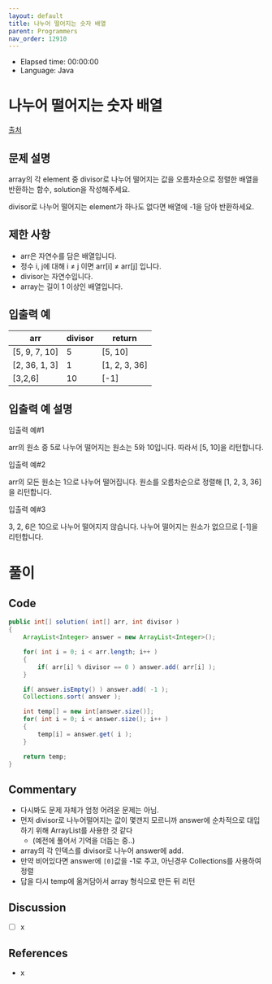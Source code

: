 ```yaml
---
layout: default
title: 나누어 떨어지는 숫자 배열
parent: Programmers
nav_order: 12910
---
```


- Elapsed time: 00:00:00
- Language: Java

<!-- 문제 -->
# 나누어 떨어지는 숫자 배열

[출처](https://programmers.co.kr/learn/courses/30/lessons/12910?language=java)

## 문제 설명

array의 각 element 중 divisor로 나누어 떨어지는 값을 오름차순으로 정렬한 배열을 반환하는 함수, solution을 작성해주세요.

divisor로 나누어 떨어지는 element가 하나도 없다면 배열에 -1을 담아 반환하세요.

## 제한 사항

- arr은 자연수를 담은 배열입니다.
- 정수 i, j에 대해 i ≠ j 이면 arr[i] ≠ arr[j] 입니다.
- divisor는 자연수입니다.
- array는 길이 1 이상인 배열입니다.

## 입출력 예

| arr           | divisor | return        |
| ------------- | ------- | ------------- |
| [5, 9, 7, 10] | 5       | [5, 10]       |
| [2, 36, 1, 3] | 1       | [1, 2, 3, 36] |
| [3,2,6]       | 10      | [-1]          |

## 입출력 예 설명

입출력 예#1

arr의 원소 중 5로 나누어 떨어지는 원소는 5와 10입니다. 따라서 [5, 10]을 리턴합니다.

입출력 예#2

arr의 모든 원소는 1으로 나누어 떨어집니다. 원소를 오름차순으로 정렬해 [1, 2, 3, 36]을 리턴합니다.

입출력 예#3

3, 2, 6은 10으로 나누어 떨어지지 않습니다. 나누어 떨어지는 원소가 없으므로 [-1]을 리턴합니다.

<!-- 풀이 -->
# 풀이

## Code

``` java
public int[] solution( int[] arr, int divisor )
{
    ArrayList<Integer> answer = new ArrayList<Integer>();

    for( int i = 0; i < arr.length; i++ )
    {
        if( arr[i] % divisor == 0 ) answer.add( arr[i] );
    }

    if( answer.isEmpty() ) answer.add( -1 );
    Collections.sort( answer );

    int temp[] = new int[answer.size()];
    for( int i = 0; i < answer.size(); i++ )
    {
        temp[i] = answer.get( i );
    }

    return temp;
}
```

## Commentary

- 다시봐도 문제 자체가 엄청 어려운 문제는 아님.
- 먼저 divisor로 나누어떨어지는 값이 몇갠지 모르니까 answer에 순차적으로 대입하기 위해 ArrayList를 사용한 것 같다
  - (예전에 풀어서 기억을 더듬는 중..)
- array의 각 인덱스를 divisor로 나누어 answer에 add.
- 만약 비어있다면 answer에 `[0]`값을 -1로 주고, 아닌경우 Collections를 사용하여 정렬
- 답을 다시 temp에 옮겨담아서 array 형식으로 만든 뒤 리턴

## Discussion

- [ ] x

## References

- x